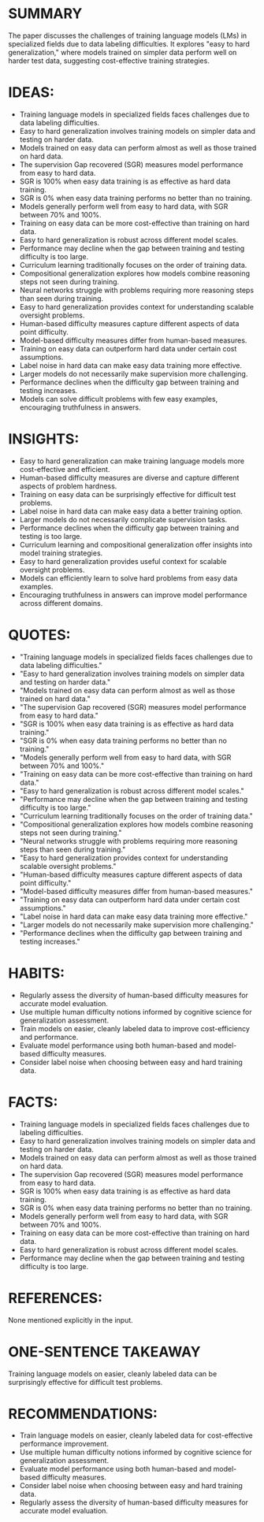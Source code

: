 # SUMMARY
The paper discusses the challenges of training language models (LMs) in specialized fields due to data labeling difficulties. It explores "easy to hard generalization," where models trained on simpler data perform well on harder test data, suggesting cost-effective training strategies.

# IDEAS:
- Training language models in specialized fields faces challenges due to data labeling difficulties.
- Easy to hard generalization involves training models on simpler data and testing on harder data.
- Models trained on easy data can perform almost as well as those trained on hard data.
- The supervision Gap recovered (SGR) measures model performance from easy to hard data.
- SGR is 100% when easy data training is as effective as hard data training.
- SGR is 0% when easy data training performs no better than no training.
- Models generally perform well from easy to hard data, with SGR between 70% and 100%.
- Training on easy data can be more cost-effective than training on hard data.
- Easy to hard generalization is robust across different model scales.
- Performance may decline when the gap between training and testing difficulty is too large.
- Curriculum learning traditionally focuses on the order of training data.
- Compositional generalization explores how models combine reasoning steps not seen during training.
- Neural networks struggle with problems requiring more reasoning steps than seen during training.
- Easy to hard generalization provides context for understanding scalable oversight problems.
- Human-based difficulty measures capture different aspects of data point difficulty.
- Model-based difficulty measures differ from human-based measures.
- Training on easy data can outperform hard data under certain cost assumptions.
- Label noise in hard data can make easy data training more effective.
- Larger models do not necessarily make supervision more challenging.
- Performance declines when the difficulty gap between training and testing increases.
- Models can solve difficult problems with few easy examples, encouraging truthfulness in answers.

# INSIGHTS:
- Easy to hard generalization can make training language models more cost-effective and efficient.
- Human-based difficulty measures are diverse and capture different aspects of problem hardness.
- Training on easy data can be surprisingly effective for difficult test problems.
- Label noise in hard data can make easy data a better training option.
- Larger models do not necessarily complicate supervision tasks.
- Performance declines when the difficulty gap between training and testing is too large.
- Curriculum learning and compositional generalization offer insights into model training strategies.
- Easy to hard generalization provides useful context for scalable oversight problems.
- Models can efficiently learn to solve hard problems from easy data examples.
- Encouraging truthfulness in answers can improve model performance across different domains.

# QUOTES:
- "Training language models in specialized fields faces challenges due to data labeling difficulties."
- "Easy to hard generalization involves training models on simpler data and testing on harder data."
- "Models trained on easy data can perform almost as well as those trained on hard data."
- "The supervision Gap recovered (SGR) measures model performance from easy to hard data."
- "SGR is 100% when easy data training is as effective as hard data training."
- "SGR is 0% when easy data training performs no better than no training."
- "Models generally perform well from easy to hard data, with SGR between 70% and 100%."
- "Training on easy data can be more cost-effective than training on hard data."
- "Easy to hard generalization is robust across different model scales."
- "Performance may decline when the gap between training and testing difficulty is too large."
- "Curriculum learning traditionally focuses on the order of training data."
- "Compositional generalization explores how models combine reasoning steps not seen during training."
- "Neural networks struggle with problems requiring more reasoning steps than seen during training."
- "Easy to hard generalization provides context for understanding scalable oversight problems."
- "Human-based difficulty measures capture different aspects of data point difficulty."
- "Model-based difficulty measures differ from human-based measures."
- "Training on easy data can outperform hard data under certain cost assumptions."
- "Label noise in hard data can make easy data training more effective."
- "Larger models do not necessarily make supervision more challenging."
- "Performance declines when the difficulty gap between training and testing increases."

# HABITS:
- Regularly assess the diversity of human-based difficulty measures for accurate model evaluation.
- Use multiple human difficulty notions informed by cognitive science for generalization assessment.
- Train models on easier, cleanly labeled data to improve cost-efficiency and performance.
- Evaluate model performance using both human-based and model-based difficulty measures.
- Consider label noise when choosing between easy and hard training data.

# FACTS:
- Training language models in specialized fields faces challenges due to labeling difficulties.
- Easy to hard generalization involves training models on simpler data and testing on harder data.
- Models trained on easy data can perform almost as well as those trained on hard data.
- The supervision Gap recovered (SGR) measures model performance from easy to hard data.
- SGR is 100% when easy data training is as effective as hard data training.
- SGR is 0% when easy data training performs no better than no training.
- Models generally perform well from easy to hard data, with SGR between 70% and 100%.
- Training on easy data can be more cost-effective than training on hard data.
- Easy to hard generalization is robust across different model scales.
- Performance may decline when the gap between training and testing difficulty is too large.

# REFERENCES:
None mentioned explicitly in the input.

# ONE-SENTENCE TAKEAWAY
Training language models on easier, cleanly labeled data can be surprisingly effective for difficult test problems.

# RECOMMENDATIONS:
- Train language models on easier, cleanly labeled data for cost-effective performance improvement.
- Use multiple human difficulty notions informed by cognitive science for generalization assessment.
- Evaluate model performance using both human-based and model-based difficulty measures.
- Consider label noise when choosing between easy and hard training data.
- Regularly assess the diversity of human-based difficulty measures for accurate model evaluation.